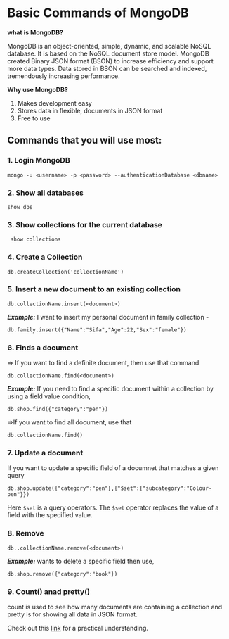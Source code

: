 # Basic Commands of MongoDB 

**what is MongoDB?**

MongoDB is an object-oriented, simple, dynamic, and scalable NoSQL database. It is based on the NoSQL document store model. MongoDB created Binary JSON format (BSON) to increase efficiency and support more data types. Data stored in BSON can be searched and indexed, tremendously increasing performance.

**Why use MongoDB?**

1. Makes development easy
2. Stores data in flexible, documents in JSON format
3. Free to use

## Commands that you will use most:
### 1. Login MongoDB
```
mongo -u <username> -p <password> --authenticationDatabase <dbname>
```
### 2. Show all databases
``` 
show dbs
```
### 3. Show collections for the current database
```
 show collections
```
### 4. Create a Collection
```
db.createCollection('collectionName')
```
### 5. Insert a new document to an existing collection
```
db.collectionName.insert(<document>)
```
***Example:*** I want to insert my personal document in family collection -
```
db.family.insert({"Name":"Sifa","Age":22,"Sex":"female"})
```
### 6. Finds a document

=> If you want to find a definite document, then use that command
```
db.collectionName.find(<document>)
```
***Example:***  If you need to find a specific document within a collection by using a field value condition, 
```
db.shop.find({"category":"pen"})
```
=>If you want to find all document, use that
```
db.collectionName.find()
```
### 7. Update a document

If you want to update a specific field of a documnet that matches a given query
```
db.shop.update({"category":"pen"},{"$set":{"subcategory":"Colour-pen"}})
```
Here ``` $set ``` is a query operators. The ```$set``` operator replaces the value of a field with the specified value.
### 8. Remove
```
db..collectionName.remove(<document>)
```
***Example:*** wants to delete a specific field then use,
```
db.shop.remove({"category":"book"})
```
### 9. Count() anad pretty()
count is used to see how many documents are containing a collection and pretty is for showing all data in JSON format.


Check out this [link](https://www.youtube.com/watch?v=Pyk3w_pYPbw) for a practical understanding.